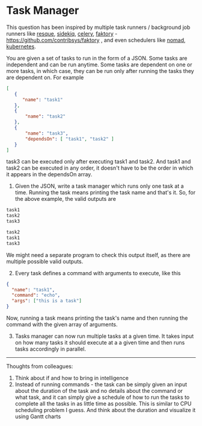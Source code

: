 # Task Manager

This question has been inspired by multiple task runners / background job
runners like [resque](https://github.com/resque/resque),
[sidekiq](https://sidekiq.org/), [celery](www.celeryproject.org/),
[faktory](https://contribsys.com/faktory/) - https://github.com/contribsys/faktory ,
and even schedulers like [nomad](https://nomadproject.io/),
[kubernetes](https://kubernetes.io/).

You are given a set of tasks to run in the form of a JSON. Some tasks are
independent and can be run anytime. Some tasks are dependent on one or more
tasks, in which case, they can be run only after running the tasks they are
dependent on. For example

```json
[
   {
      "name": "task1"
   },
   {
       "name": "task2"
   },
   {
       "name": "task3",
       "dependsOn": [ "task1", "task2" ]
   }
]
```

task3 can be executed only after executing task1 and task2. And task1 and task2
can be executed in any order, it doesn't have to be the order in which it
appears in the dependsOn array. 

1. Given the JSON, write a task manager which runs only one task at a time.
Running the task means printing the task name and that's it. So, for the above
example, the valid outputs are

```bash
task1
task2
task3
```

```bash
task2
task1
task3
```

We might need a separate program to check this output itself, as there are
multiple possible valid outputs.

2. Every task defines a command with arguments to execute, like this

```json
{
  "name": "task1",
  "command": "echo",
  "args": ["this is a task"]
}
```

Now, running a task means printing the task's name and then running the command
with the given array of arguments. 

3. Tasks manager can now run multiple tasks at a given time. It takes input on
how many tasks it should execute at a a given time and then runs tasks
accordingly in parallel. 

---

Thoughts from colleagues:
1. Think about if and how to bring in intelligence
2. Instead of running commands - the task can be simply given an input about
the duration of the task and no details about the command or what task, and it
can simply give a schedule of how to run the tasks to complete all the tasks
in as little time as possible. This is similar to CPU scheduling problem I
guess. And think about the duration and visualize it using Gantt charts
